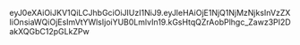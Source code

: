 eyJ0eXAiOiJKV1QiLCJhbGciOiJIUzI1NiJ9.eyJleHAiOjE1NjQ1NjMzNjksInVzZXIiOnsiaWQiOjEsImVtYWlsIjoiYUB0LmlvIn19.kGsHtqQZrAobPlhgc_Zawz3PI2DakXQGbC12pGLkZPw